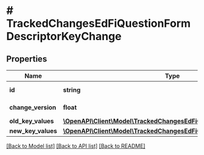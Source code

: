 # # TrackedChangesEdFiQuestionFormDescriptorKeyChange

## Properties

Name | Type | Description | Notes
------------ | ------------- | ------------- | -------------
**id** | **string** | Resource identifier | [optional]
**change_version** | **float** | Change version | [optional]
**old_key_values** | [**\OpenAPI\Client\Model\TrackedChangesEdFiQuestionFormDescriptorKey**](TrackedChangesEdFiQuestionFormDescriptorKey.md) |  | [optional]
**new_key_values** | [**\OpenAPI\Client\Model\TrackedChangesEdFiQuestionFormDescriptorKey**](TrackedChangesEdFiQuestionFormDescriptorKey.md) |  | [optional]

[[Back to Model list]](../../README.md#models) [[Back to API list]](../../README.md#endpoints) [[Back to README]](../../README.md)
